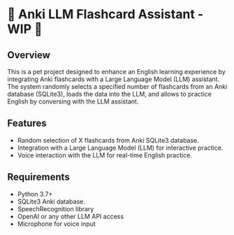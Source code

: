 # :construction: Anki LLM Flashcard Assistant - WIP :construction:

## Overview
This is a pet project designed to enhance an English learning experience by integrating Anki flashcards with a Large Language Model (LLM) assistant. The system randomly selects a specified number of flashcards from an Anki database (SQLite3), loads the data into the LLM, and allows to practice English by conversing with the LLM assistant.

## Features
- Random selection of X flashcards from Anki SQLite3 database.
- Integration with a Large Language Model (LLM) for interactive practice.
- Voice interaction with the LLM for real-time English practice.

## Requirements
- Python 3.7+
- SQLite3 Anki database.
- SpeechRecognition library
- OpenAI or any other LLM API access
- Microphone for voice input
